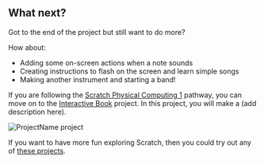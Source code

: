 ## What next?

Got to the end of the project but still want to do more? 

How about:
+ Adding some on-screen actions when a note sounds
+ Creating instructions to flash on the screen and learn simple songs
+ Making another instrument and starting a band!


If you are following the [Scratch Physical Computing 1](https://projects.raspberrypi.org/en/raspberrypi/pathway-name) pathway, you can move on to the [Interactive Book](https://projects.raspberrypi.org/en/projects/scratchpc-interactive-book) project. In this project, you will make a (add description here).

![ProjectName project](images/projectname-project.png)

If you want to have more fun exploring Scratch, then you could try out any of [these projects](https://projects.raspberrypi.org/en/projects?software%5B%5D=scratch&curriculum%5B%5D=%201).
